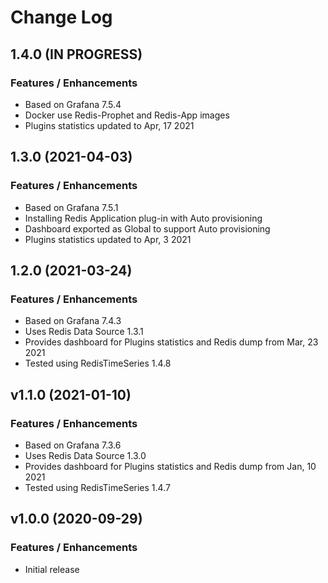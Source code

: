 # Change Log

## 1.4.0 (IN PROGRESS)

### Features / Enhancements

- Based on Grafana 7.5.4
- Docker use Redis-Prophet and Redis-App images
- Plugins statistics updated to Apr, 17 2021

## 1.3.0 (2021-04-03)

### Features / Enhancements

- Based on Grafana 7.5.1
- Installing Redis Application plug-in with Auto provisioning
- Dashboard exported as Global to support Auto provisioning
- Plugins statistics updated to Apr, 3 2021

## 1.2.0 (2021-03-24)

### Features / Enhancements

- Based on Grafana 7.4.3
- Uses Redis Data Source 1.3.1
- Provides dashboard for Plugins statistics and Redis dump from Mar, 23 2021
- Tested using RedisTimeSeries 1.4.8

## v1.1.0 (2021-01-10)

### Features / Enhancements

- Based on Grafana 7.3.6
- Uses Redis Data Source 1.3.0
- Provides dashboard for Plugins statistics and Redis dump from Jan, 10 2021
- Tested using RedisTimeSeries 1.4.7

## v1.0.0 (2020-09-29)

### Features / Enhancements

- Initial release
